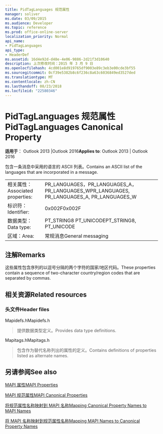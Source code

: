 ```yaml
---
title: PidTagLanguages 规范属性
manager: soliver
ms.date: 03/09/2015
ms.audience: Developer
ms.topic: reference
ms.prod: office-online-server
localization_priority: Normal
api_name:
- PidTagLanguages
api_type:
- HeaderDef
ms.assetid: 16d4e92d-d48e-4e06-9886-2d21f3d10640
description: 上次修改时间：2015 年 3 月 9 日
ms.openlocfilehash: 4cd001e8d919765df9003e89c3eb3e00cde3bf55
ms.sourcegitcommit: 0cf39e5382b8c6f236c8a63c6036849ed3527ded
ms.translationtype: MT
ms.contentlocale: zh-CN
ms.lasthandoff: 08/23/2018
ms.locfileid: "22580346"
---
```

# <a name="pidtaglanguages-canonical-property"></a><span data-ttu-id="ccae4-103">PidTagLanguages 规范属性</span><span class="sxs-lookup"><span data-stu-id="ccae4-103">PidTagLanguages Canonical Property</span></span>

  
  
<span data-ttu-id="ccae4-104">**适用于**： Outlook 2013 |Outlook 2016</span><span class="sxs-lookup"><span data-stu-id="ccae4-104">**Applies to**: Outlook 2013 | Outlook 2016</span></span> 
  
<span data-ttu-id="ccae4-105">包含一条消息中采用的语言的 ASCII 列表。</span><span class="sxs-lookup"><span data-stu-id="ccae4-105">Contains an ASCII list of the languages that are incorporated in a message.</span></span> 
  
|||
|:-----|:-----|
|<span data-ttu-id="ccae4-106">相关属性：</span><span class="sxs-lookup"><span data-stu-id="ccae4-106">Associated properties:</span></span>  <br/> |<span data-ttu-id="ccae4-107">PR_LANGUAGES，PR_LANGUAGES_A，PR_LANGUAGES_W</span><span class="sxs-lookup"><span data-stu-id="ccae4-107">PR_LANGUAGES, PR_LANGUAGES_A, PR_LANGUAGES_W</span></span>  <br/> |
|<span data-ttu-id="ccae4-108">标识符：</span><span class="sxs-lookup"><span data-stu-id="ccae4-108">Identifier:</span></span>  <br/> |<span data-ttu-id="ccae4-109">0x002F</span><span class="sxs-lookup"><span data-stu-id="ccae4-109">0x002F</span></span>  <br/> |
|<span data-ttu-id="ccae4-110">数据类型：</span><span class="sxs-lookup"><span data-stu-id="ccae4-110">Data type:</span></span>  <br/> |<span data-ttu-id="ccae4-111">PT_STRING8 PT_UNICODE</span><span class="sxs-lookup"><span data-stu-id="ccae4-111">PT_STRING8, PT_UNICODE</span></span>  <br/> |
|<span data-ttu-id="ccae4-112">区域：</span><span class="sxs-lookup"><span data-stu-id="ccae4-112">Area:</span></span>  <br/> |<span data-ttu-id="ccae4-113">常规消息</span><span class="sxs-lookup"><span data-stu-id="ccae4-113">General messaging</span></span>  <br/> |
   
## <a name="remarks"></a><span data-ttu-id="ccae4-114">注解</span><span class="sxs-lookup"><span data-stu-id="ccae4-114">Remarks</span></span>

<span data-ttu-id="ccae4-115">这些属性包含序列的以逗号分隔的两个字符的国家/地区代码。</span><span class="sxs-lookup"><span data-stu-id="ccae4-115">These properties contain a sequence of two-character country/region codes that are separated by commas.</span></span> 
  
## <a name="related-resources"></a><span data-ttu-id="ccae4-116">相关资源</span><span class="sxs-lookup"><span data-stu-id="ccae4-116">Related resources</span></span>

### <a name="header-files"></a><span data-ttu-id="ccae4-117">头文件</span><span class="sxs-lookup"><span data-stu-id="ccae4-117">Header files</span></span>

<span data-ttu-id="ccae4-118">Mapidefs.h</span><span class="sxs-lookup"><span data-stu-id="ccae4-118">Mapidefs.h</span></span>
  
> <span data-ttu-id="ccae4-119">提供数据类型定义。</span><span class="sxs-lookup"><span data-stu-id="ccae4-119">Provides data type definitions.</span></span>
    
<span data-ttu-id="ccae4-120">Mapitags.h</span><span class="sxs-lookup"><span data-stu-id="ccae4-120">Mapitags.h</span></span>
  
> <span data-ttu-id="ccae4-121">包含作为替代名称列出的属性的定义。</span><span class="sxs-lookup"><span data-stu-id="ccae4-121">Contains definitions of properties listed as alternate names.</span></span>
    
## <a name="see-also"></a><span data-ttu-id="ccae4-122">另请参阅</span><span class="sxs-lookup"><span data-stu-id="ccae4-122">See also</span></span>



[<span data-ttu-id="ccae4-123">MAPI 属性</span><span class="sxs-lookup"><span data-stu-id="ccae4-123">MAPI Properties</span></span>](mapi-properties.md)
  
[<span data-ttu-id="ccae4-124">MAPI 规范属性</span><span class="sxs-lookup"><span data-stu-id="ccae4-124">MAPI Canonical Properties</span></span>](mapi-canonical-properties.md)
  
[<span data-ttu-id="ccae4-125">将规范属性名称映射到 MAPI 名称</span><span class="sxs-lookup"><span data-stu-id="ccae4-125">Mapping Canonical Property Names to MAPI Names</span></span>](mapping-canonical-property-names-to-mapi-names.md)
  
[<span data-ttu-id="ccae4-126">将 MAPI 名称映射到规范属性名称</span><span class="sxs-lookup"><span data-stu-id="ccae4-126">Mapping MAPI Names to Canonical Property Names</span></span>](mapping-mapi-names-to-canonical-property-names.md)

